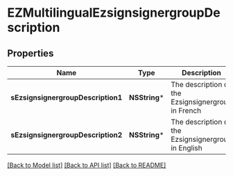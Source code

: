 # EZMultilingualEzsignsignergroupDescription

## Properties
Name | Type | Description | Notes
------------ | ------------- | ------------- | -------------
**sEzsignsignergroupDescription1** | **NSString*** | The description of the Ezsignsignergroup in French | [optional] 
**sEzsignsignergroupDescription2** | **NSString*** | The description of the Ezsignsignergroup in English | [optional] 

[[Back to Model list]](../README.md#documentation-for-models) [[Back to API list]](../README.md#documentation-for-api-endpoints) [[Back to README]](../README.md)



